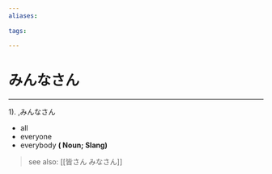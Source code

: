```yaml
---
aliases:
    
tags:
    
---
```


# みんなさん
---
1).
,みんなさん

- all
- everyone
- everybody
**( Noun; Slang)**
> see also:  [[皆さん みなさん]]
            